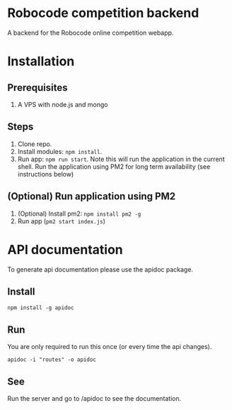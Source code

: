 # Robocode competition backend
A backend for the Robocode online competition webapp.

# Installation

## Prerequisites
1. A VPS with node.js and  mongo

## Steps
1. Clone repo.
2. Install modules: ```npm install```.
3. Run app: ```npm run start```. Note this will run the application in the current shell. Run the application using PM2 for long term availability (see instructions below)

## (Optional) Run application using PM2
1. (Optional) Install pm2: ```npm install pm2 -g```
2. Run app (```pm2 start index.js```)


# API documentation
To generate api documentation please use the apidoc package.

## Install
```
npm install -g apidoc
```

## Run
You are only required to run this once (or every time the api changes).
```
apidoc -i "routes" -o apidoc
```

## See
Run the server and go to <url>/apidoc to see the documentation.
